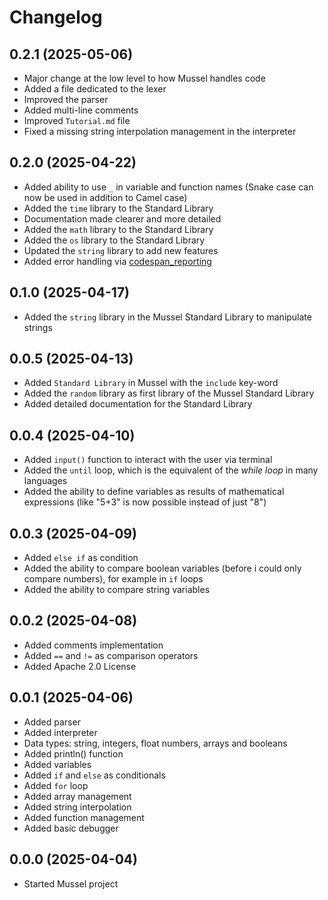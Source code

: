 # Changelog

## 0.2.1 (2025-05-06)
- Major change at the low level to how Mussel handles code
- Added a file dedicated to the lexer
- Improved the parser
- Added multi-line comments
- Improved `Tutorial.md` file
- Fixed a missing string interpolation management in the interpreter

## 0.2.0 (2025-04-22)
- Added ability to use `_` in variable and function names (Snake case can now be used in addition to Camel case)
- Added the `time` library to the Standard Library
- Documentation made clearer and more detailed
- Added the `math` library to the Standard Library
- Added the `os` library to the Standard Library
- Updated the `string` library to add new features
- Added error handling via [codespan_reporting](https://crates.io/crates/codespan-reporting)

## 0.1.0 (2025-04-17)
- Added the `string` library in the Mussel Standard Library to manipulate strings

## 0.0.5 (2025-04-13)
- Added `Standard Library` in Mussel with the `include` key-word
- Added the `random` library as first library of the Mussel Standard Library
- Added detailed documentation for the Standard Library

## 0.0.4 (2025-04-10)
- Added `input()` function to interact with the user via terminal
- Added the `until` loop, which is the equivalent of the *while loop* in many languages
- Added the ability to define variables as results of mathematical expressions (like "5+3" is now possible instead of just "8")

## 0.0.3 (2025-04-09)
- Added `else if` as condition
- Added the ability to compare boolean variables (before i could only compare numbers), for example in `if` loops
- Added the ability to compare string variables

## 0.0.2 (2025-04-08)
- Added comments implementation
- Added `==` and `!=` as comparison operators
- Added Apache 2.0 License

## 0.0.1 (2025-04-06)
- Added parser
- Added interpreter
- Data types: string, integers, float numbers, arrays and booleans
- Added println() function
- Added variables
- Added `if` and `else` as conditionals
- Added `for` loop
- Added array management
- Added string interpolation
- Added function management
- Added basic debugger

## 0.0.0 (2025-04-04)
- Started Mussel project